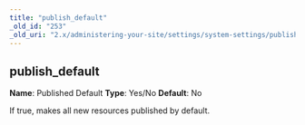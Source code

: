 ```yaml
---
title: "publish_default"
_old_id: "253"
_old_uri: "2.x/administering-your-site/settings/system-settings/publish_default"
---
```


## publish\_default

**Name**: Published Default
**Type**: Yes/No
**Default**: No

If true, makes all new resources published by default.
